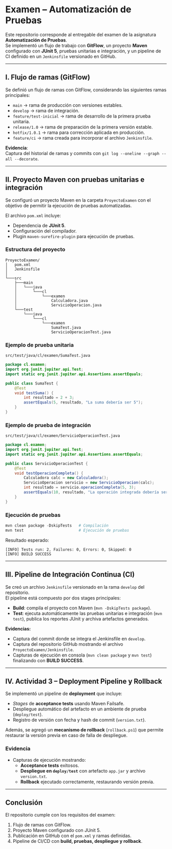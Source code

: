 # Examen – Automatización de Pruebas

Este repositorio corresponde al entregable del examen de la asignatura **Automatización de Pruebas**.  
Se implementó un flujo de trabajo con **GitFlow**, un proyecto **Maven** configurado con **JUnit 5**, pruebas unitarias e integración, y un pipeline de CI definido en un `Jenkinsfile` versionado en GitHub.  

---

## I. Flujo de ramas (GitFlow)

Se definió un flujo de ramas con GitFlow, considerando las siguientes ramas principales:

- `main` → rama de producción con versiones estables.  
- `develop` → rama de integración.  
- `feature/test-inicial` → rama de desarrollo de la primera prueba unitaria.  
- `release/1.0` → rama de preparación de la primera versión estable.  
- `hotfix/1.0.1` → rama para corrección aplicada en producción.  
- `feature/ci` → rama creada para incorporar el archivo `Jenkinsfile`.  

**Evidencia**:  
Captura del historial de ramas y commits con `git log --oneline --graph --all --decorate`.  

---

## II. Proyecto Maven con pruebas unitarias e integración

Se configuró un proyecto Maven en la carpeta `ProyectoExamen` con el objetivo de permitir la ejecución de pruebas automatizadas.  

El archivo `pom.xml` incluye:
- Dependencia de **JUnit 5**.  
- Configuración del compilador.  
- Plugin `maven-surefire-plugin` para ejecución de pruebas.  

### Estructura del proyecto
```
ProyectoExamen/
│   pom.xml
│   Jenkinsfile
│
└───src
    ├───main
    │   └───java
    │       └───cl
    │           └───examen
    │               Calculadora.java
    │               ServicioOperacion.java
    └───test
        └───java
            └───cl
                └───examen
                    SumaTest.java
                    ServicioOperacionTest.java
```

### Ejemplo de prueba unitaria
`src/test/java/cl/examen/SumaTest.java`
```java
package cl.examen;
import org.junit.jupiter.api.Test;
import static org.junit.jupiter.api.Assertions.assertEquals;

public class SumaTest {
    @Test
    void testSuma() {
        int resultado = 2 + 3;
        assertEquals(5, resultado, "La suma debería ser 5");
    }
}
```

### Ejemplo de prueba de integración
`src/test/java/cl/examen/ServicioOperacionTest.java`
```java
package cl.examen;
import org.junit.jupiter.api.Test;
import static org.junit.jupiter.api.Assertions.assertEquals;

public class ServicioOperacionTest {
    @Test
    void testOperacionCompleta() {
        Calculadora calc = new Calculadora();
        ServicioOperacion servicio = new ServicioOperacion(calc);
        int resultado = servicio.operacionCompleta(5, 3);
        assertEquals(10, resultado, "La operación integrada debería ser 10");
    }
}
```

### Ejecución de pruebas
```powershell
mvn clean package -DskipTests   # Compilación
mvn test                        # Ejecución de pruebas
```

Resultado esperado:
```
[INFO] Tests run: 2, Failures: 0, Errors: 0, Skipped: 0
[INFO] BUILD SUCCESS
```

---

## III. Pipeline de Integración Continua (CI)

Se creó un archivo `Jenkinsfile` versionado en la rama `develop` del repositorio.  
El pipeline está compuesto por dos stages principales:

- **Build**: compila el proyecto con Maven (`mvn -DskipTests package`).  
- **Test**: ejecuta automáticamente las pruebas unitarias e integración (`mvn test`), publica los reportes JUnit y archiva artefactos generados.  

**Evidencias:**
- Captura del commit donde se integra el Jenkinsfile en `develop`.  
- Captura del repositorio GitHub mostrando el archivo `ProyectoExamen/Jenkinsfile`.  
- Capturas de ejecución en consola (`mvn clean package` y `mvn test`) finalizando con **BUILD SUCCESS**.  

---

## IV. Actividad 3 – Deployment Pipeline y Rollback

Se implementó un pipeline de **deployment** que incluye:  
- *Stages* de **acceptance tests** usando Maven Failsafe.  
- Despliegue automático del artefacto en un ambiente de prueba (`deploy/test`).  
- Registro de versión con fecha y hash de commit (`version.txt`).  

Además, se agregó un **mecanismo de rollback** (`rollback.ps1`) que permite restaurar la versión previa en caso de falla de despliegue.  

### Evidencia
- Capturas de ejecución mostrando:
  - **Acceptance tests** exitosos.  
  - **Despliegue en `deploy/test`** con artefacto `app.jar` y archivo `version.txt`.  
  - **Rollback** ejecutado correctamente, restaurando versión previa.  

---

## Conclusión

El repositorio cumple con los requisitos del examen:  
1. Flujo de ramas con GitFlow.  
2. Proyecto Maven configurado con JUnit 5.  
3. Publicación en GitHub con el `pom.xml` y ramas definidas.  
4. Pipeline de CI/CD con **build, pruebas, despliegue y rollback**. 

